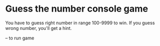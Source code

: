 # Guess the number console game

You have to guess right number in range 100-9999 to win. If you guess wrong number, you'll get a hint.

<python guessthenumber.py> – to run game
